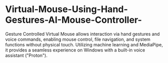 # Virtual-Mouse-Using-Hand-Gestures-AI-Mouse-Controller-
Gesture Controlled Virtual Mouse allows interaction via hand gestures and voice commands, enabling mouse control, file navigation, and system functions without physical touch. Utilizing machine learning and MediaPipe, it provides a seamless experience on Windows with a built-in voice assistant ("Proton").
